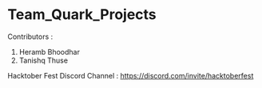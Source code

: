 # Team_Quark_Projects

Contributors : 

1) Heramb Bhoodhar
2) Tanishq Thuse


Hacktober Fest Discord Channel : https://discord.com/invite/hacktoberfest

